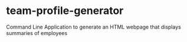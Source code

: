 # team-profile-generator
Command Line Application to generate an HTML webpage that displays summaries of employees
